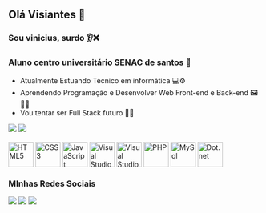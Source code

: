 ## Olá Visiantes 🤙
### Sou vinicius, surdo 👂❌
### Aluno centro universitário SENAC de santos 🏦

- Atualmente Estuando Técnico em informática 💻⚙
- Aprendendo Programação e Desenvolver Web Front-end e Back-end 🖼🔗🎲
- Vou tentar ser Full Stack futuro 🦾😎

<div>
<a herf="https://github.com/viniEvoTech">
  <img heigth="180em" src="https://github-readme-status.vercel.app/api?username=viniEvoTech&show_icons=false&theme=dracula&inclube_all_commits=true&count_private=true"/>
  <img heigth="180em" src="https://github-readme-status.vercel.app/api/top-langs/?username=viniEvoTech&layout=compact&langs_count=16&therme=dracula"/>
  </div>
  <br>
  
<div style="display: inline_black">
  <img align="center" alt="HTML5" heigth="50" width="50" src="https://cdn.jsdelivr.net/gh/devicons/devicon/icons/html5/html5-original.svg" />
<img align="center" alt="CSS3" heigth="50" width="50" src="https://cdn.jsdelivr.net/gh/devicons/devicon/icons/css3/css3-original.svg" />
  <img align="center" alt="JavaScript" heigth="50" width="50" src="https://cdn.jsdelivr.net/gh/devicons/devicon/icons/javascript/javascript-original.svg" />
  <img align="center" alt="Visual Studio Code" heigth="50" width="50" src="https://cdn.jsdelivr.net/gh/devicons/devicon/icons/vscode/vscode-original.svg" />
<img align="center" alt="Visual Studio C#" heigth="50" width="50" src="https://cdn.jsdelivr.net/gh/devicons/devicon/icons/csharp/csharp-original.svg" />
  <img align="center" alt="PHP" heigth="50" width="50" src="https://cdn.jsdelivr.net/gh/devicons/devicon/icons/php/php-original.svg" />
  <img align="center" alt="MySql" heigth="50" width="50" src="https://cdn.jsdelivr.net/gh/devicons/devicon/icons/mysql/mysql-original-wordmark.svg" />
  <img align="center" alt="Dot.net" heigth="50" width="50" src="https://cdn.jsdelivr.net/gh/devicons/devicon/icons/dot-net/dot-net-original-wordmark.svg" />
  </div>
  
  ###
  
  <div>  
<h3> MInhas Redes Sociais  </h3> 
    
<a href="mailto:contato@brunovinicius03.com"><img src="https://img.shields.io/badge/Gmail-D14836?style=for-the-badge&logo=gmail&logoColor=white" target="_blank"></a>
  <a href="https://www.instagram.com/vinni.pavan"><img src="https://img.shields.io/badge/Instagram-E4405F?style=for-the-badge&logo=instagram&logoColor=white" target="_blank"></a>
      <a href="https://www.linkedin.com/in/vinicius-b-pavan-6a078524a/"><img src="https://img.shields.io/badge/LinkedIn-0077B5?style=for-the-badge&logo=linkedin&logoColor=white" target="_blank"></a>
  </div>


